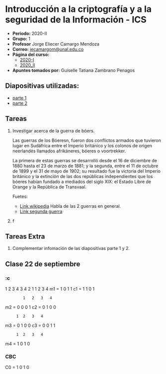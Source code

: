 # Introducción a la criptografía y a la seguridad de la Información - ICS

* **Periodo:** 2020-II
* **Grupo:** 1
* **Profesor** 	Jorge Eliecer Camargo Mendoza
* **Correo:** jecamargom@unal.edu.co
* **Página del curso:**
  * [2020-I](https://sites.google.com/site/cryptounal20201/)
  * [2020_II](https://sites.google.com/site/cryptounal20202/)
* **Apuntes tomados por:** Guiselle Tatiana Zambrano Penagos

## Diapositivas utilizadas:

* [parte 1](../part_1.pdf)
* [parte 2](../part_2.pdf)

## Tareas

1. Investigar acerca de la guerra de bóers.

   Las guerras de los Bóeresn, fueron dos conflictos armados que tuvieron lugar en
   Sudáfrica entre el Imperio británico y los colonos de origen neerlandés
   llamados afrikáneres, bóeres o voortrekker.

   La primera de estas guerras se desarrolló desde el 16 de diciembre de 1880
   hasta el 23 de marzo de 1881; y la segunda, entre el 11 de octubre de 1899 y el
   31 de mayo de 1902; su resultado fue la victoria del Imperio británico y la
   extinción de las dos repúblicas independientes que los bóeres habían fundado a
   mediados del siglo XIX: el Estado Libre de Orange y la República de Transvaal.

   Fuetes:
   - [Link wikipedia](https://es.wikipedia.org/wiki/Guerras_de_los_B%C3%B3eres)
      Habla de las 2 guerras en general.
   - [Link segunda guerra](https://es.qwe.wiki/wiki/Second_Boer_War)

2. f


## Tareas Extra

1. Complementar infomación de las diapositivas parte 1 y 2.

## Clase 22 de septiembre
### :c
   1	2	3	4
   3	4	2	1
			1	2	3	4
   m1 = 	1	0	1	1
   c1 = 	1	1	0	1

			1	2	3	4
   m2 = 	0	0	0	1
   c2 = 	0	1	0	0

         1	2	3	4
   m3 = 	0	1	0	0
   c3 = 	0	0	1	1

         1	2	3	4
   m4 = 	1	0	1	0

### CBC

   C0 = 	1	0	1	0

